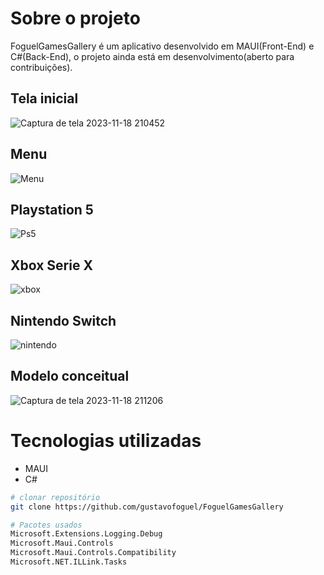 # Sobre o projeto

FoguelGamesGallery é um aplicativo desenvolvido em MAUI(Front-End) e C#(Back-End), o projeto ainda está em desenvolvimento(aberto para contribuições).

## Tela inicial
![Captura de tela 2023-11-18 210452](https://github.com/gustavofoguel/FoguelGamesGallery/assets/65081019/47efdabb-81f0-4ed9-83ba-3a7232a670c9)

## Menu
![Menu](https://github.com/gustavofoguel/FoguelGamesGallery/assets/65081019/b09b8d4d-979c-4871-951f-15aa7f8166c3)

## Playstation 5 
![Ps5](https://github.com/gustavofoguel/FoguelGamesGallery/assets/65081019/fcbea4ca-83d1-49d9-a05f-ae66dffd9ca8)

## Xbox Serie X
![xbox](https://github.com/gustavofoguel/FoguelGamesGallery/assets/65081019/3683d619-a380-4eef-8d29-eee42bd240dd)

## Nintendo Switch
![nintendo](https://github.com/gustavofoguel/FoguelGamesGallery/assets/65081019/ead643b9-26b1-42c8-b632-1a02f13d70c3)





## Modelo conceitual
![Captura de tela 2023-11-18 211206](https://github.com/gustavofoguel/FoguelGamesGallery/assets/65081019/270d26d9-e107-432e-aa6c-b806193ec2f6)


# Tecnologias utilizadas
- MAUI
- C#


```bash
# clonar repositório
git clone https://github.com/gustavofoguel/FoguelGamesGallery

# Pacotes usados
Microsoft.Extensions.Logging.Debug
Microsoft.Maui.Controls
Microsoft.Maui.Controls.Compatibility
Microsoft.NET.ILLink.Tasks

